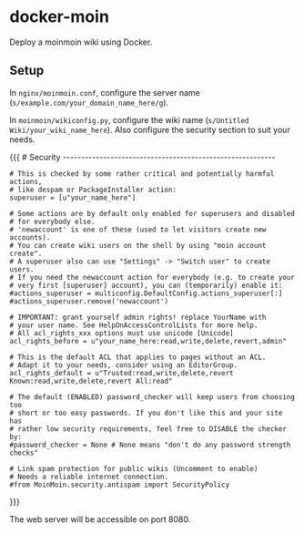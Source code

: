 # docker-moin

Deploy a moinmoin wiki using Docker.

## Setup

In `nginx/moinmoin.conf`, configure the server name (`s/example.com/your_domain_name_here/g`).

In `moinmoin/wikiconfig.py`, configure the wiki name (`s/Untitled Wiki/your_wiki_name_here`). Also configure the security section to suit your needs.

{{{
    # Security ----------------------------------------------------------

    # This is checked by some rather critical and potentially harmful actions,
    # like despam or PackageInstaller action:
    superuser = [u"your_name_here"]

    # Some actions are by default only enabled for superusers and disabled
    # for everybody else.
    # 'newaccount' is one of these (used to let visitors create new accounts).
    # You can create wiki users on the shell by using "moin account create".
    # A superuser also can use "Settings" -> "Switch user" to create users.
    # If you need the newaccount action for everybody (e.g. to create your
    # very first [superuser] account), you can (temporarily) enable it:
    #actions_superuser = multiconfig.DefaultConfig.actions_superuser[:]
    #actions_superuser.remove('newaccount')

    # IMPORTANT: grant yourself admin rights! replace YourName with
    # your user name. See HelpOnAccessControlLists for more help.
    # All acl_rights_xxx options must use unicode [Unicode]
    acl_rights_before = u"your_name_here:read,write,delete,revert,admin"

    # This is the default ACL that applies to pages without an ACL.
    # Adapt it to your needs, consider using an EditorGroup.
    acl_rights_default = u"Trusted:read,write,delete,revert Known:read,write,delete,revert All:read"

    # The default (ENABLED) password_checker will keep users from choosing too
    # short or too easy passwords. If you don't like this and your site has
    # rather low security requirements, feel free to DISABLE the checker by:
    #password_checker = None # None means "don't do any password strength checks"

    # Link spam protection for public wikis (Uncomment to enable)
    # Needs a reliable internet connection.
    #from MoinMoin.security.antispam import SecurityPolicy
}}}

The web server will be accessible on port 8080.

